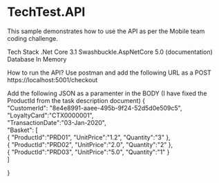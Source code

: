 # TechTest.API

This sample demonstrates how to use the API as per the Mobile team coding challenge.

Tech Stack
 .Net Core 3.1
 Swashbuckle.AspNetCore 5.0 (documentation)
 Database In Memory

    
How to run the API?
Use postman and add the following URL as a POST https://localhost:5001/checkout


Add the following JSON as a paramenter in the BODY (I have fixed the ProductId from the task description document)
{   
	"CustomerId": "8e4e8991-aaee-495b-9f24-52d5d0e509c5",
	"LoyaltyCard":"CTX0000001",   
	"TransactionDate":"03-Jan-2020",   
	"Basket": [     
		{     "ProductId":"PRD01",     "UnitPrice":"1.2",     "Quantity":"3"     },     
		{     "ProductId":"PRD02",     "UnitPrice":"2.0",     "Quantity":"2"     },     
		{     "ProductId":"PRD03",     "UnitPrice":"5.0",     "Quantity":"1"     }  
		] 
	
} 